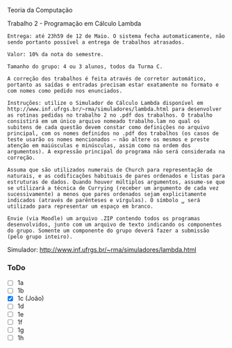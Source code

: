 Teoria da Computação

Trabalho 2 - Programação em Cálculo Lambda

    Entrega: até 23h59 de 12 de Maio. O sistema fecha automaticamente, não sendo portanto possível a entrega de trabalhos atrasados.

    Valor: 10% da nota do semestre.

    Tamanho do grupo: 4 ou 3 alunos, todos da Turma C.

    A correção dos trabalhos é feita através de corretor automático, portanto as saídas e entradas precisam estar exatamente no formato e com nomes como pedido nos enunciados.

    Instruções: utilize o Simulador de Cálculo Lambda disponível em http://www.inf.ufrgs.br/~rma/simuladores/lambda.html para desenvolver as rotinas pedidas no trabalho 2 no .pdf dos trabalhos. O trabalho consistirá em um único arquivo nomeado trabalho.lam no qual os subitens de cada questão devem constar como definições no arquivo principal, com os nomes definidos no .pdf dos trabalhos (os casos de teste usarão os nomes mencionados – não altere os mesmos e preste atenção em maiúsculas e minúsculas, assim como na ordem dos argumentos). A expressão principal do programa não será considerada na correção.

    Assuma que são utilizados numerais de Church para representação de naturais, e as codificações habituais de pares ordenados e listas para estruturas de dados. Quando houver múltiplos argumentos, assume-se que se utilizará a técnica de Currying (receber um argumento de cada vez sucessivamente) a menos que pares ordenados sejam explicitamente indicados (através de parênteses e vírgulas). O símbolo ␣ será utilizado para representar um espaço em branco.

    Envie (via Moodle) um arquivo .ZIP contendo todos os programas desenvolvidos, junto com um arquivo de texto indicando os componentes do grupo. Somente um componente do grupo deverá fazer a submissão (pelo grupo inteiro).


Simulador:
http://www.inf.ufrgs.br/~rma/simuladores/lambda.html

### ToDo

- [ ] 1a
- [ ] 1b
- [x] 1c (João)
- [ ] 1d
- [ ] 1e
- [ ] 1f
- [ ] 1g
- [ ] 1h